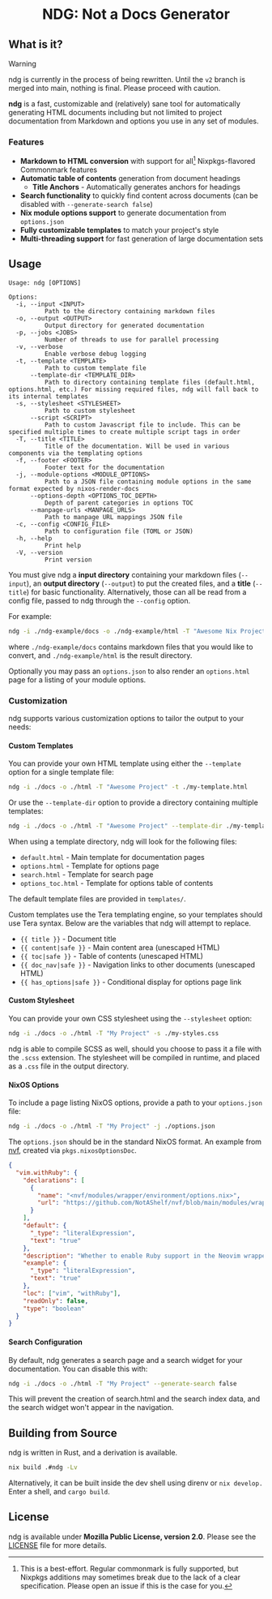 <h1 align="center">
  <br>
  NDG: Not a Docs Generator
  <br>
</h1>

## What is it?

> [!WARNING]
> ndg is currently in the process of being rewritten. Until the `v2` branch is
> merged into main, nothing is final. Please proceed with caution.

**ndg** is a fast, customizable and (relatively) sane tool for automatically
generating HTML documents including but not limited to project documentation
from Markdown and options you use in any set of modules.

### Features

- **Markdown to HTML conversion** with support for all[^1] Nixpkgs-flavored
  Commonmark features
- **Automatic table of contents** generation from document headings
  - **Title Anchors** - Automatically generates anchors for headings
- **Search functionality** to quickly find content across documents (can be
  disabled with `--generate-search false`)
- **Nix module options support** to generate documentation from `options.json`
- **Fully customizable templates** to match your project's style
- **Multi-threading support** for fast generation of large documentation sets

[^1]: This is a best-effort. Regular commonmark is fully supported, but Nixpkgs
    additions may sometimes break due to the lack of a clear specification.
    Please open an issue if this is the case for you.

## Usage

```
Usage: ndg [OPTIONS]

Options:
  -i, --input <INPUT>
          Path to the directory containing markdown files
  -o, --output <OUTPUT>
          Output directory for generated documentation
  -p, --jobs <JOBS>
          Number of threads to use for parallel processing
  -v, --verbose
          Enable verbose debug logging
  -t, --template <TEMPLATE>
          Path to custom template file
      --template-dir <TEMPLATE_DIR>
          Path to directory containing template files (default.html, options.html, etc.) For missing required files, ndg will fall back to its internal templates
  -s, --stylesheet <STYLESHEET>
          Path to custom stylesheet
      --script <SCRIPT>
          Path to custom Javascript file to include. This can be specified multiple times to create multiple script tags in order
  -T, --title <TITLE>
          Title of the documentation. Will be used in various components via the templating options
  -f, --footer <FOOTER>
          Footer text for the documentation
  -j, --module-options <MODULE_OPTIONS>
          Path to a JSON file containing module options in the same format expected by nixos-render-docs
      --options-depth <OPTIONS_TOC_DEPTH>
          Depth of parent categories in options TOC
      --manpage-urls <MANPAGE_URLS>
          Path to manpage URL mappings JSON file
  -c, --config <CONFIG_FILE>
          Path to configuration file (TOML or JSON)
  -h, --help
          Print help
  -V, --version
          Print version
```

You must give ndg a **input directory** containing your markdown files
(`--input`), an **output directory** (`--output`) to put the created files, and
a **title** (`--title`) for basic functionality. Alternatively, those can all be
read from a config file, passed to ndg through the `--config` option.

For example:

```bash
ndg -i ./ndg-example/docs -o ./ndg-example/html -T "Awesome Nix Project"
```

where `./ndg-example/docs` contains markdown files that you would like to
convert, and `./ndg-example/html` is the result directory.

Optionally you may pass an `options.json` to also render an `options.html` page
for a listing of your module options.

### Customization

ndg supports various customization options to tailor the output to your needs:

#### Custom Templates

You can provide your own HTML template using either the `--template` option for
a single template file:

```bash
ndg -i ./docs -o ./html -T "Awesome Project" -t ./my-template.html
```

Or use the `--template-dir` option to provide a directory containing multiple
templates:

```bash
ndg -i ./docs -o ./html -T "Awesome Project" --template-dir ./my-templates
```

When using a template directory, ndg will look for the following files:

- `default.html` - Main template for documentation pages
- `options.html` - Template for options page
- `search.html` - Template for search page
- `options_toc.html` - Template for options table of contents

The default template files are provided in `templates/`.

Custom templates use the Tera templating engine, so your templates should use
Tera syntax. Below are the variables that ndg will attempt to replace.

- `{{ title }}` - Document title
- `{{ content|safe }}` - Main content area (unescaped HTML)
- `{{ toc|safe }}` - Table of contents (unescaped HTML)
- `{{ doc_nav|safe }}` - Navigation links to other documents (unescaped HTML)
- `{{ has_options|safe }}` - Conditional display for options page link

#### Custom Stylesheet

You can provide your own CSS stylesheet using the `--stylesheet` option:

```bash
ndg -i ./docs -o ./html -T "My Project" -s ./my-styles.css
```

ndg is able to compile SCSS as well, should you choose to pass it a file with
the `.scss` extension. The stylesheet will be compiled in runtime, and placed as
a `.css` file in the output directory.

#### NixOS Options

To include a page listing NixOS options, provide a path to your `options.json`
file:

```bash
ndg -i ./docs -o ./html -T "My Project" -j ./options.json
```

[nvf]: https://github.com/notashelf/nvf

The `options.json` should be in the standard NixOS format. An example from
[nvf], created via `pkgs.nixosOptionsDoc`.

```JSON
{
  "vim.withRuby": {
    "declarations": [
      {
        "name": "<nvf/modules/wrapper/environment/options.nix>",
        "url": "https://github.com/NotAShelf/nvf/blob/main/modules/wrapper/environment/options.nix"
      }
    ],
    "default": {
      "_type": "literalExpression",
      "text": "true"
    },
    "description": "Whether to enable Ruby support in the Neovim wrapper.\n.",
    "example": {
      "_type": "literalExpression",
      "text": "true"
    },
    "loc": ["vim", "withRuby"],
    "readOnly": false,
    "type": "boolean"
  }
}
```

#### Search Configuration

By default, ndg generates a search page and a search widget for your
documentation. You can disable this with:

```bash
ndg -i ./docs -o ./html -T "My Project" --generate-search false
```

This will prevent the creation of search.html and the search index data, and the
search widget won't appear in the navigation.

## Building from Source

ndg is written in Rust, and a derivation is available.

```bash
nix build .#ndg -Lv
```

Alternatively, it can be built inside the dev shell using direnv or
`nix develop.` Enter a shell, and `cargo build`.

## License

ndg is available under **Mozilla Public License, version 2.0**. Please see the
[LICENSE](./LICENSE) file for more details.
